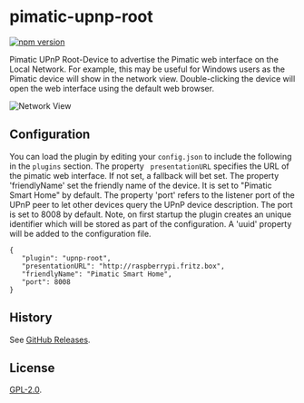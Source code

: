 # pimatic-upnp-root

[![npm version](https://badge.fury.io/js/pimatic-upnp-root.svg)](http://badge.fury.io/js/pimatic-upnp-root)

Pimatic UPnP Root-Device to advertise the Pimatic web interface on the Local Network. For example, this may be useful 
 for Windows users as the Pimatic device will show in the network view. Double-clicking the device will open
 the web interface using the default web browser.
 
![Network View](https://raw.githubusercontent.com/mwittig/pimatic-upnp-root/master/screenshots/screenshot-2.png)

## Configuration

You can load the plugin by editing your `config.json` to include the following in the `plugins` section. The property `
 presentationURL` specifies the URL of the pimatic web interface. If not set, a fallback will bet set. The property 
'friendlyName' set the friendly name of the device. It is set to "Pimatic Smart Home" by default. The property 
 'port' refers to the listener port of the UPnP peer to let other devices query the UPnP device description. The port is
 set to 8008 by default. Note, on first startup the plugin creates an unique identifier which will be stored as part
 of the configuration. A 'uuid' property will be added to the configuration file.

    { 
       "plugin": "upnp-root",
       "presentationURL": "http://raspberrypi.fritz.box",
       "friendlyName": "Pimatic Smart Home",
       "port": 8008
    }

## History

See [GitHub Releases](https://github.com/mwittig/pimatic-upnp-root/releases).

## License

[GPL-2.0](https://github.com/mwittig/pimatic-upnp-root/blob/master/LICENSE).